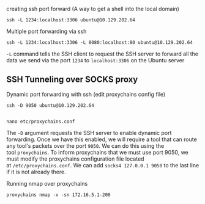 
creating ssh port forward (A way to get a shell into the local domain)
```shell-session
ssh -L 1234:localhost:3306 ubuntu@10.129.202.64
```

Multiple port forwarding via ssh
```shell-session
ssh -L 1234:localhost:3306 -L 8080:localhost:80 ubuntu@10.129.202.64
```

`-L` command tells the SSH client to request the SSH server to forward all the data we send via the port `1234` to `localhost:3306` on the Ubuntu server


## SSH Tunneling over SOCKS proxy

Dynamic port forwarding with ssh (edit proxychains config file)
```shell-session
ssh -D 9050 ubuntu@10.129.202.64


nano etc/proxychains.conf
```

The `-D` argument requests the SSH server to enable dynamic port forwarding. Once we have this enabled, we will require a tool that can route any tool's packets over the port `9050`. We can do this using the tool `proxychains`. To inform proxychains that we must use port 9050, we must modify the proxychains configuration file located at `/etc/proxychains.conf`. We can add `socks4 127.0.0.1 9050` to the last line if it is not already there.

Running nmap over proxychains
```shell-session
proxychains nmap -v -sn 172.16.5.1-200
```
